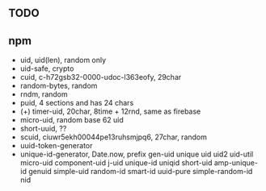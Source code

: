 ## TODO

## npm

* uid, uid(len), random only
* uid-safe, crypto
* cuid, c-h72gsb32-0000-udoc-l363eofy, 29char
* random-bytes, random
* rndm, random
* puid, 4 sections and has 24 chars
* (+) timer-uid, 20char, 8time + 12rnd, same as firebase
* micro-uid, random base 62 uid
* short-uuid, ??
* scuid, ciuwr5ekh00044pe13ruhsmjpq6, 27char, random
* uuid-token-generator
* unique-id-generator, Date.now, prefix
gen-uid
unique
uid
uid2
uid-util
micro-uid
component-uid
j-uid
unique-id
uniqid
short-uid
amp-unique-id
genuid
simple-uid
random-id
smart-id
uuid-pure
simple-random-id
nid
